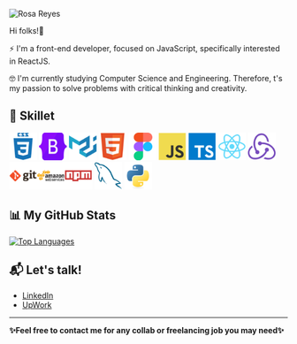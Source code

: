 ![Rosa Reyes](https://user-images.githubusercontent.com/63470281/138435787-1047c88a-0bc4-4b9f-9cec-7fefff57dfee.png)

Hi folks!👋

⚡ I'm a front-end developer, focused on JavaScript, specifically interested in ReactJS. 

🤓 I'm currently studying Computer Science and Engineering. Therefore, t's my passion to solve problems with critical thinking and creativity.

## 🧰 Skillet

<img src="https://github.com/devicons/devicon/blob/master/icons/css3/css3-plain-wordmark.svg" alt="CSS" width="50" height="50"/> <img src="https://github.com/devicons/devicon/blob/master/icons/bootstrap/bootstrap-original.svg" alt="Bootstrap" width="50" height="50"/> <img src="https://github.com/devicons/devicon/blob/master/icons/materialui/materialui-original.svg" alt="MaterialUI" width="50" height="50"/> <img src="https://github.com/devicons/devicon/blob/master/icons/html5/html5-original.svg" alt="HTML" width="50" height="50"/> <img src="https://github.com/devicons/devicon/blob/master/icons/figma/figma-original.svg" alt="Figma" width="50" height="50"/> <img src="https://github.com/devicons/devicon/blob/master/icons/javascript/javascript-original.svg" alt="JavaScript" width="50" height="50"/> <img src="https://github.com/devicons/devicon/blob/master/icons/typescript/typescript-original.svg" alt="Typescript" width="50" height="50"/> <img src="https://github.com/devicons/devicon/blob/master/icons/react/react-original.svg" alt="ReactJS" width="50" height="50"/> <img src="https://github.com/devicons/devicon/blob/master/icons/redux/redux-original.svg" alt="Redux" width="50" height="50"/> <img src="https://github.com/devicons/devicon/blob/master/icons/git/git-original-wordmark.svg" alt="Git" width="50" height="50"/><img src="https://github.com/devicons/devicon/blob/master/icons/amazonwebservices/amazonwebservices-original-wordmark.svg" alt="AWS" width="50" height="50"/><img src="https://github.com/devicons/devicon/blob/master/icons/npm/npm-original-wordmark.svg" alt="npm" width="50" height="50"/> <img src="https://github.com/devicons/devicon/blob/master/icons/mysql/mysql-original.svg" alt="mySQL" width="50" height="50"/> <img src="https://github.com/devicons/devicon/blob/master/icons/python/python-original.svg" alt="python" width="50" height="50"/> 

## 📊 My GitHub Stats

[![Top Languages](https://github-readme-stats.vercel.app/api/top-langs/?username=rosareyes&hide=html,css&theme=radical)](https://github.com/anuraghazra/github-readme-stats)

## 📬 Let's talk!

- [LinkedIn](https://www.linkedin.com/in/rosaareyesc/)
- [UpWork](https://www.upwork.com/freelancers/~01bcf3b51bb38b47a8)

---

**✨Feel free to contact me for any collab or freelancing job you may need✨**
